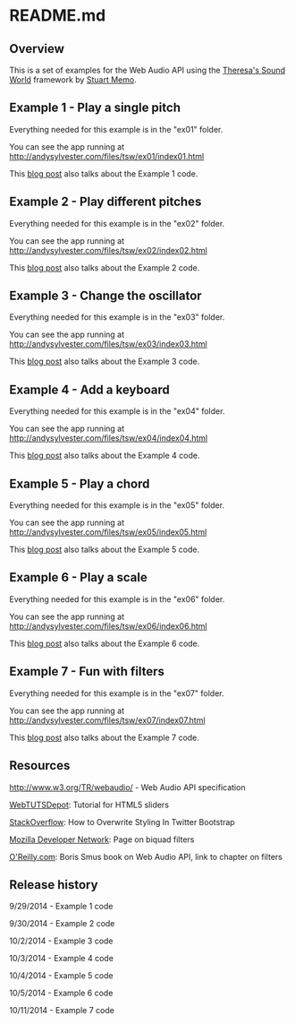 README.md
=========

Overview
--------

This is a set of examples for the Web Audio API using the <a href="http://theresassoundworld.com/">Theresa's Sound World</a> framework by <a href="http://stuartmemo.com/">Stuart Memo</a>.

Example 1 - Play a single pitch
-------------------------------

Everything needed for this example is in the "ex01" folder.

You can see the app running at http://andysylvester.com/files/tsw/ex01/index01.html

This <a href="http://andysylvester.com/2014/09/30/tsw-web-audio-primer-part-1/">blog post</a> also talks about the Example 1 code.

Example 2 - Play different pitches
----------------------------------

Everything needed for this example is in the "ex02" folder.

You can see the app running at http://andysylvester.com/files/tsw/ex02/index02.html

This <a href="http://andysylvester.com/2014/09/30/tsw-web-audio-primer-part-2/">blog post</a> also talks about the Example 2 code.

Example 3 - Change the oscillator
---------------------------------

Everything needed for this example is in the "ex03" folder.

You can see the app running at http://andysylvester.com/files/tsw/ex03/index03.html

This <a href="http://andysylvester.com/2014/10/02/tsw-web-audio-primer-part-3/">blog post</a> also talks about the Example 3 code.

Example 4 - Add a keyboard
--------------------------

Everything needed for this example is in the "ex04" folder.

You can see the app running at http://andysylvester.com/files/tsw/ex04/index04.html

This <a href="http://andysylvester.com/2014/10/03/tsw-web-audio-primer-part-4/">blog post</a> also talks about the Example 4 code.

Example 5 - Play a chord
------------------------

Everything needed for this example is in the "ex05" folder.

You can see the app running at http://andysylvester.com/files/tsw/ex05/index05.html

This <a href="http://andysylvester.com/2014/10/04/tsw-web-audio-primer-part-5/">blog post</a> also talks about the Example 5 code.

Example 6 - Play a scale
------------------------

Everything needed for this example is in the "ex06" folder.

You can see the app running at http://andysylvester.com/files/tsw/ex06/index06.html

This <a href="http://andysylvester.com/2014/10/05/tsw-web-audio-primer-part-6/">blog post</a> also talks about the Example 6 code.

Example 7 - Fun with filters
----------------------------

Everything needed for this example is in the "ex07" folder.

You can see the app running at http://andysylvester.com/files/tsw/ex07/index07.html

This <a href="http://andysylvester.com/2014/10/11/tsw-web-audio-primer-part-7/">blog post</a> also talks about the Example 7 code.

Resources
---------

http://www.w3.org/TR/webaudio/ - Web Audio API specification

<a href="http://webtutsdepot.com/2010/04/24/html-5-slider-input-tutorial/">WebTUTSDepot</a>: Tutorial for HTML5 sliders

<a href="http://stackoverflow.com/questions/8084964/how-to-overwrite-styling-in-twitter-bootstrap">StackOverflow</a>: How to Overwrite Styling In Twitter Bootstrap

<a href="https://developer.mozilla.org/en-US/docs/Web/API/BiquadFilterNode">Mozilla Developer Network</a>: Page on biquad filters

<a href="http://chimera.labs.oreilly.com/books/1234000001552/ch06.html">O'Reilly.com</a>: Boris Smus book on Web Audio API, link to chapter on filters

Release history
---------------

9/29/2014 - Example 1 code

9/30/2014 - Example 2 code

10/2/2014 - Example 3 code

10/3/2014 - Example 4 code

10/4/2014 - Example 5 code

10/5/2014 - Example 6 code

10/11/2014 - Example 7 code
